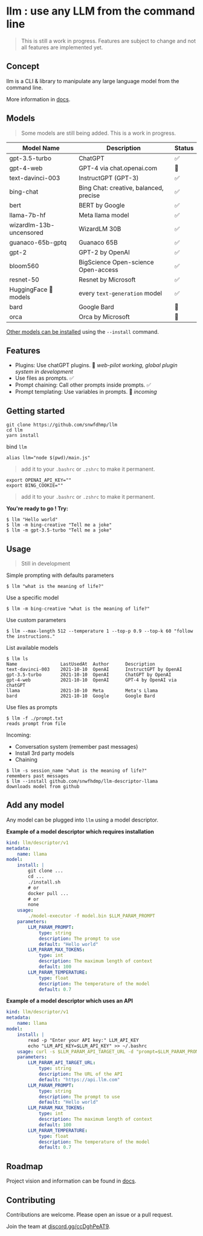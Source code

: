 # llm : use any LLM from the command line

> This is still a work in progress. Features are subject to change and not all features are implemented yet.

## Concept

llm is a CLI & library to manipulate any large language model from the command line.

More information in [docs](docs/).

## Models

> Some models are still being added. This is a work in progress.

| Model Name                   | Description                                     | Status |
|------------------------------|-------------------------------------------------|--------|
| gpt-3.5-turbo                | ChatGPT                                         | ✅      |
| gpt-4-web                    | GPT-4 via chat.openai.com                       | 🔄      |
| text-davinci-003             | InstructGPT (GPT-3)                             | ✅      |
| bing-chat                    | Bing Chat: creative, balanced, precise          | ✅      |
| bert                         | BERT by Google                                  | ✅      |
| llama-7b-hf                  | Meta llama model                                | ✅      |
| wizardlm-13b-uncensored      | WizardLM 30B                                    | ✅      |
| guanaco-65b-gptq             | Guanaco 65B                                     | ✅      |
| gpt-2                        | GPT-2 by OpenAI                                 | ✅      |
| bloom560                     | BigScience Open-science Open-access             | ✅      |
| resnet-50                    | Resnet by Microsoft                             | ✅      |
| HuggingFace 🤗 models | every `text-generation` model | ✅      |
| bard                         | Google Bard                                     | 🔄      |
| orca                         | Orca by Microsoft                               | 🔄     |

[Other models can be installed](#add-any-model) using the `--install` command.

## Features

- Plugins: Use chatGPT plugins. 🔄 _web-pilot working, global plugin system in development_
- Use files as prompts. ✅
- Prompt chaining: Call other prompts inside prompts. ✅
- Prompt templating: Use variables in prompts. 🔄 _incoming_

## Getting started

```
git clone https://github.com/snwfdhmp/llm
cd llm
yarn install
```

bind `llm` 

```
alias llm="node $(pwd)/main.js"
```

> add it to your `.bashrc` or `.zshrc` to make it permanent.

```
export OPENAI_API_KEY=""
export BING_COOKIE=""
```

> add it to your `.bashrc` or `.zshrc` to make it permanent.

**You're ready to go ! Try:**

```
$ llm "Hello world"
$ llm -m bing-creative "Tell me a joke"
$ llm -m gpt-3.5-turbo "Tell me a joke"
```

## Usage

> Still in development

Simple prompting with defaults parameters

```
$ llm "what is the meaning of life?"
```

Use a specific model

```
$ llm -m bing-creative "what is the meaning of life?"
```

Use custom parameters

```
$ llm --max-length 512 --temperature 1 --top-p 0.9 --top-k 60 "follow the instructions."
```

List available models

```
$ llm ls
Name				LastUsedAt	Author 		Description
text-davinci-003	2021-10-10 	OpenAI 		InstructGPT by OpenAI
gpt-3.5-turbo   	2021-10-10 	OpenAI 		ChatGPT by OpenAI
gpt-4-web          	2021-10-10 	OpenAI 		GPT-4 by OpenAI via chatGPT
llama   			2021-10-10 	Meta    	Meta's Llama
bard       			2021-10-10 	Google  	Google Bard
```

Use files as prompts

```
$ llm -f ./prompt.txt
reads prompt from file
```

Incoming:

- Conversation system (remember past messages)
- Install 3rd party models
- Chaining

```
$ llm -s session_name "what is the meaning of life?"
remembers past messages
$ llm --install github.com/snwfhdmp/llm-descriptor-llama
downloads model from github
```

## Add any model

Any model can be plugged into `llm` using a model descriptor.

**Example of a model descriptor which requires installation**

```yaml
kind: llm/descriptor/v1
metadata:
    name: llama
model:
    install: |
        git clone ...
        cd ...
        ./install.sh
        # or
        docker pull ...
        # or
        none
    usage:
        ./model-executor -f model.bin $LLM_PARAM_PROMPT
    parameters:
        LLM_PARAM_PROMPT:
            type: string
            description: The prompt to use
            default: "Hello world"
        LLM_PARAM_MAX_TOKENS:
            type: int
            description: The maximum length of context
            default: 100
        LLM_PARAM_TEMPERATURE:
            type: float
            description: The temperature of the model
            default: 0.7
```

**Example of a model descriptor which uses an API**

```yaml
kind: llm/descriptor/v1
metadata:
    name: llama
model:
    install: |
        read -p "Enter your API key:" LLM_API_KEY
        echo "LLM_API_KEY=$LLM_API_KEY" >> ~/.bashrc
    usage: curl -s $LLM_PARAM_API_TARGET_URL -d "prompt=$LLM_PARAM_PROMPT&api_key=$LLM_API_KEY"
    parameters:
        LLM_PARAM_API_TARGET_URL:
            type: string
            description: The URL of the API
            default: "https://api.llm.com"
        LLM_PARAM_PROMPT:
            type: string
            description: The prompt to use
            default: "Hello world"
        LLM_PARAM_MAX_TOKENS:
            type: int
            description: The maximum length of context
            default: 100
        LLM_PARAM_TEMPERATURE:
            type: float
            description: The temperature of the model
            default: 0.7
```

## Roadmap

Project vision and information can be found in [docs](docs/).

## Contributing

Contributions are welcome. Please open an issue or a pull request.

Join the team at [discord.gg/ccDghPeAT9](https://discord.gg/ccDghPeAT9).
